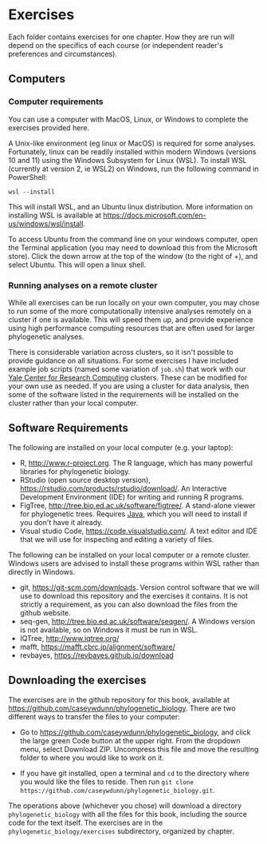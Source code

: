 # Exercises

Each folder contains exercises for one chapter. How they are run will depend on the specifics of each course (or independent reader's preferences and circumstances).

## Computers

### Computer requirements

You can use a computer with MacOS, Linux, or Windows to complete the exercises provided here.

A Unix-like environment (eg linux or MacOS) is required for some analyses. Fortunately, linux 
can be readily installed within modern Windows (versions 10 and 11) using 
the Windows Subsystem for Linux (WSL). To install WSL (currently at version 2, ie WSL2) on Windows, run the following command in PowerShell:

    wsl --install

This will install WSL, and an Ubuntu linux distribution. More information on installing WSL is available at 
https://docs.microsoft.com/en-us/windows/wsl/install.

To access Ubuntu from the command line on your windows computer, open the Terminal application (you may need to download this from the Microsoft store). Click the down arrow at the top of the window (to the right of +), and select Ubuntu. This will open a linux shell.

### Running analyses on a remote cluster

While all exercises can be run locally on your own computer, you may chose to run some of the more 
computationally intensive analyses remotely on a cluster if one is available. This will speed them 
up, and provide experience using high performance computing resources that are often used for larger 
phylogenetic analyses.

There is considerable 
variation across clusters, so it isn't possible to provide guidance on all situations. For some 
exercises I have included example job scripts (named some variation of `job.sh`) that work with our 
[Yale Center for Research Computing](https://research.computing.yale.edu/) clusters. These can be 
modified for your own use as needed. If you are using a cluster for data analysis, then some of the software listed in the requirements will be installed on the cluster rather than your local computer.

## Software Requirements

The following are installed on your local computer (e.g. your laptop):

- R, http://www.r-project.org. The R language, which has many powerful libraries for phylogenetic biology.
- RStudio (open source desktop version), https://rstudio.com/products/rstudio/download/. An Interactive Development Environment (IDE) for writing and running R programs.
- FigTree, http://tree.bio.ed.ac.uk/software/figtree/. A stand-alone viewer for phylogenetic trees. Requires [Java](https://www.java.com/en/download/), which you will need to install if you don't have it already. 
- Visual studio Code, https://code.visualstudio.com/. A text editor and IDE that we will use for inspecting and editing a variety of files.

The following can be installed on your local computer or a remote cluster. Windows users are advised to install these programs within WSL rather than directly in Windows.

- git, https://git-scm.com/downloads. Version control software that we will use to download this repository and the exercises it contains. It is not strictly a requirement, as you can also download the files from the github website. 
- seq-gen, http://tree.bio.ed.ac.uk/software/seqgen/. A Windows version is not available, so on Windows it must be run in WSL.
- IQTree, http://www.iqtree.org/
- mafft, https://mafft.cbrc.jp/alignment/software/
- revbayes, https://revbayes.github.io/download 


## Downloading the exercises

The exercises are in the github repository for this book, available at https://github.com/caseywdunn/phylogenetic_biology. There are two different ways to transfer the files to your computer:

- Go to https://github.com/caseywdunn/phylogenetic_biology, and click the large green Code button at the upper right. From the dropdown menu, select Download ZIP. Uncompress this file and move the resulting folder to where you would like to work on it.

- If you have git installed, open a terminal and `cd` to the directory where you would like the files to reside. Then run `git clone https://github.com/caseywdunn/phylogenetic_biology.git`.

The operations above (whichever you chose) will download a directory `phylogenetic_biology` with all the files for this book, including the source code for the text itself. The exercises are in the `phylogenetic_biology/exercises` subdirectory, organized by chapter.
